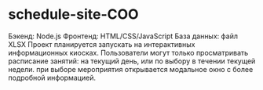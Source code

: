 # schedule-site-COO
Бэкенд:  Node.js
Фронтенд: HTML/CSS/JavaScript
База данных: файл XLSX
Проект планируется запускать на интерактивных информационных киосках. Пользователи могут только просматривать расписание занятий: на текущий день, или по выбору в течении текущей недели. при выборе мероприятия открывается модальное окно с более подробной информацией.
 
